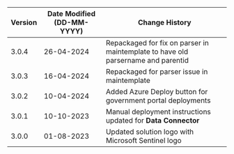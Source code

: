 | **Version** | **Date Modified (DD-MM-YYYY)** | **Change History**                                           |
|-------------|--------------------------------|--------------------------------------------------------------|
| 3.0.4       | 26-04-2024                     | Repackaged for fix on parser in maintemplate to have old parsername and parentid                    |
| 3.0.3       | 16-04-2024                     | Repackaged for parser issue in maintemplate  |
| 3.0.2       | 10-04-2024                     | Added Azure Deploy button for government portal deployments  |
| 3.0.1       | 10-10-2023                     | Manual deployment instructions updated for **Data Connector**|          
| 3.0.0       | 01-08-2023                     | Updated solution logo with Microsoft Sentinel logo           |
